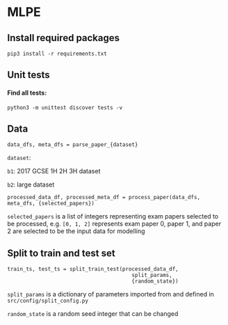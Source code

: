 # MLPE

## Install required packages
    pip3 install -r requirements.txt


## Unit tests
#### Find all tests:
    python3 -m unittest discover tests -v

## Data
    data_dfs, meta_dfs = parse_paper_{dataset}

`dataset`:

`b1`: 2017 GCSE 1H 2H 3H dataset

`b2`: large dataset

    processed_data_df, processed_meta_df = process_paper(data_dfs, meta_dfs, {selected_papers})

`selected_papers` is a list of integers representing exam papers selected to be processed, e.g. `[0, 1, 2]` represents exam paper 0, paper 1, and paper 2 are selected to be the input data for modelling

## Split to train and test set
    train_ts, test_ts = split_train_test(processed_data_df,
                                            split_params,
                                            {random_state})

`split_params` is a dictionary of parameters imported from and defined in `src/config/split_config.py`

`random_state` is a random seed integer that can be changed
